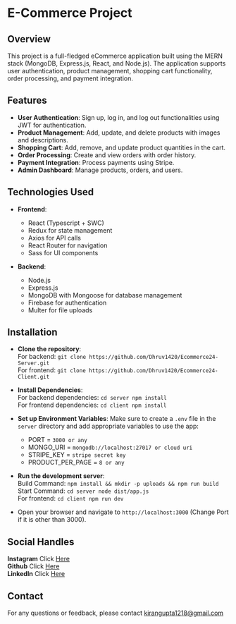 ﻿# E-Commerce Project

## Overview

This project is a full-fledged eCommerce application built using the MERN stack (MongoDB, Express.js, React, and Node.js). The application supports user authentication, product management, shopping cart functionality, order processing, and payment integration.

## Features

-   **User Authentication**: Sign up, log in, and log out functionalities using JWT for authentication.
-   **Product Management**: Add, update, and delete products with images and descriptions.
-   **Shopping Cart**: Add, remove, and update product quantities in the cart.
-   **Order Processing**: Create and view orders with order history.
-   **Payment Integration**: Process payments using Stripe.
-   **Admin Dashboard**: Manage products, orders, and users.

## Technologies Used

-   **Frontend**:
    -   React (Typescript + SWC)
    -   Redux for state management
    -   Axios for API calls
    -   React Router for navigation
    -   Sass for UI components
   
-   **Backend**:
    -   Node.js
    -   Express.js
    -   MongoDB with Mongoose for database management
    -   Firebase for authentication
    -   Multer for file uploads

## Installation

 - **Clone the repository**:<br />
For backend: `git clone https://github.com/Dhruv1420/Ecommerce24-Server.git`<br />
For frontend: `git clone https://github.com/Dhruv1420/Ecommerce24-Client.git`

 - **Install Dependencies**: <br />
For backend dependencies: `cd server npm install`<br />
For frontend dependencies: `cd client npm install`

 - **Set up Environment Variables**: Make sure to create a `.env` file in the `server` directory and add appropriate variables to use the app:

   - PORT = `3000 or any`
   - MONGO_URI = `mongodb://localhost:27017 or cloud uri`
   - STRIPE_KEY = `stripe secret key` 
   - PRODUCT_PER_PAGE = `8 or any`

- **Run the development server**:<br />
Build Command: `npm install && mkdir -p uploads && npm run build`<br />
Start Command: `cd server node dist/app.js`<br />
For frontend: 	`cd client npm run dev`

- Open your browser and navigate to `http://localhost:3000` (Change Port if it is other than 3000).

## Social Handles<br />
 
**Instagram** Click [Here](https://www.instagram.com/a_d_1420/) <br />
**Github** Click [Here](https://github.com/Dhruv1420)<br />
**LinkedIn** Click [Here](https://www.linkedin.com/in/dhruv1420/)

## Contact
For any questions or feedback, please contact kirangupta1218@gmail.com

